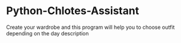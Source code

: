 # Python-Chlotes-Assistant
Create your wardrobe and this program will help you to choose outfit depending on the day description
